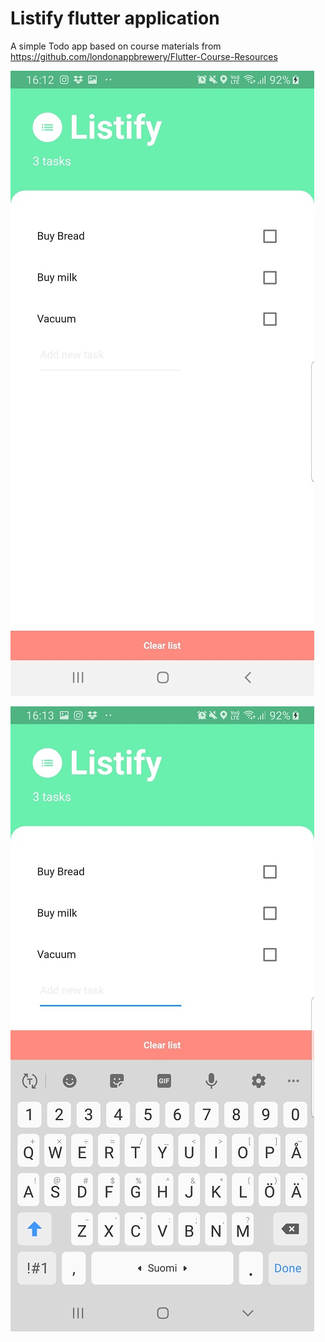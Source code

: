 # Listify flutter application

A simple Todo app based on course materials from 
https://github.com/londonappbrewery/Flutter-Course-Resources

 

![screenshot1](https://github.com/technodromeltd/Listify_flutter/blob/master/listify-screenshot1.jpg)


![screenshot1](https://github.com/technodromeltd/Listify_flutter/blob/master/listify-screeshot2.jpg)
